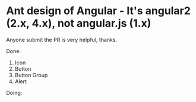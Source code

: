 # Ant design of Angular - It's angular2 (2.x, 4.x), not angular.js (1.x)

Anyone submit the PR is very helpful, thanks.

Done:

1. Icon
1. Button
1. Button Group
1. Alert

Doing:
